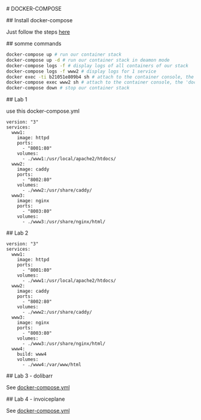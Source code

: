 # DOCKER-COMPOSE

## Install docker-compose

Just follow the steps [here](https://docs.docker.com/compose/install/)

## somme commands

```bash
docker-compose up # run our container stack
docker-compose up -d # run our container stack in deamon mode
docker-compose logs -f # display logs of all containers of our stack
docker-compose logs -f www2 # display logs for 1 service
docker exec -ti b21051e809b4 sh # attach to the container console, the classic way
docker-compose exec www2 sh # attach to the container console, the 'docker-compose' way
docker-compose down # stop our container stack
```

## Lab 1

use this docker-compose.yml

```
version: "3"
services:
  www1:
    image: httpd
    ports:
      - "8001:80"
    volumes:
      - ./www1:/usr/local/apache2/htdocs/
  www2:
    image: caddy
    ports:
      - "8002:80"
    volumes:
      - ./www2:/usr/share/caddy/
  www3:
    image: nginx
    ports:
      - "8003:80"
    volumes:
      - ./www3:/usr/share/nginx/html/
```

## Lab 2

```
version: "3"
services:
  www1:
    image: httpd
    ports:
      - "8001:80"
    volumes:
      - ./www1:/usr/local/apache2/htdocs/
  www2:
    image: caddy
    ports:
      - "8002:80"
    volumes:
      - ./www2:/usr/share/caddy/
  www3:
    image: nginx
    ports:
      - "8003:80"
    volumes:
      - ./www3:/usr/share/nginx/html/
  www4:
    build: www4
    volumes:
      - ./www4:/var/www/html
```

## Lab 3 - dolibarr

See [docker-compose.yml](lab3/docker-compose.yml)

## Lab 4 - invoiceplane

See [docker-compose.yml](lab4/docker-compose.yml)
